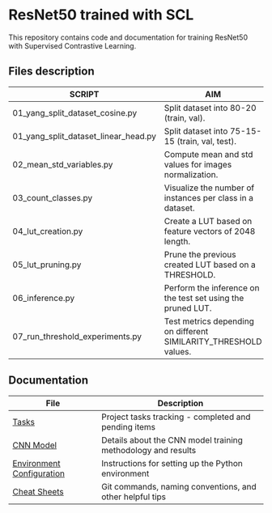 # ResNet50 trained with SCL

This repository contains code and documentation for training ResNet50 with Supervised Contrastive Learning.

## Files description

| SCRIPT                                	| AIM                                                         	    |
|---------------------------------------	|---------------------------------------------------------------	|
| 01_yang_split_dataset_cosine.py       	| Split dataset into 80-20 (train, val).                      	    |
| 01_yang_split_dataset_linear_head.py  	| Split dataset into 75-15-15 (train, val, test).             	    |
| 02_mean_std_variables.py              	| Compute mean and std values for images normalization.       	    |
| 03_count_classes.py                   	| Visualize the number of instances per class in a dataset.   	    |
| 04_lut_creation.py                    	| Create a LUT based on feature vectors of 2048 length.       	    |
| 05_lut_pruning.py                     	| Prune the previous created LUT based on a THRESHOLD.        	    |
| 06_inference.py                       	| Perform the inference on the test set using the pruned LUT. 	    |
| 07_run_threshold_experiments.py           | Test metrics depending on different SIMILARITY_THRESHOLD values.  |

## Documentation

| File | Description |
|------|-------------|
| [Tasks](docs/tasks.md) | Project tasks tracking - completed and pending items |
| [CNN Model](docs/cnn_model.md) | Details about the CNN model training methodology and results |
| [Environment Configuration](docs/environment.md) | Instructions for setting up the Python environment |
| [Cheat Sheets](docs/cheat_sheets.md) | Git commands, naming conventions, and other helpful tips |
